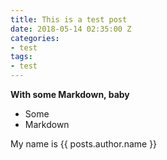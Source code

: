```yaml
---
title: This is a test post
date: 2018-05-14 02:35:00 Z
categories:
- test
tags:
- test
---
```


**With some Markdown, baby**

- Some
- Markdown

My name is {{ posts.author.name }}